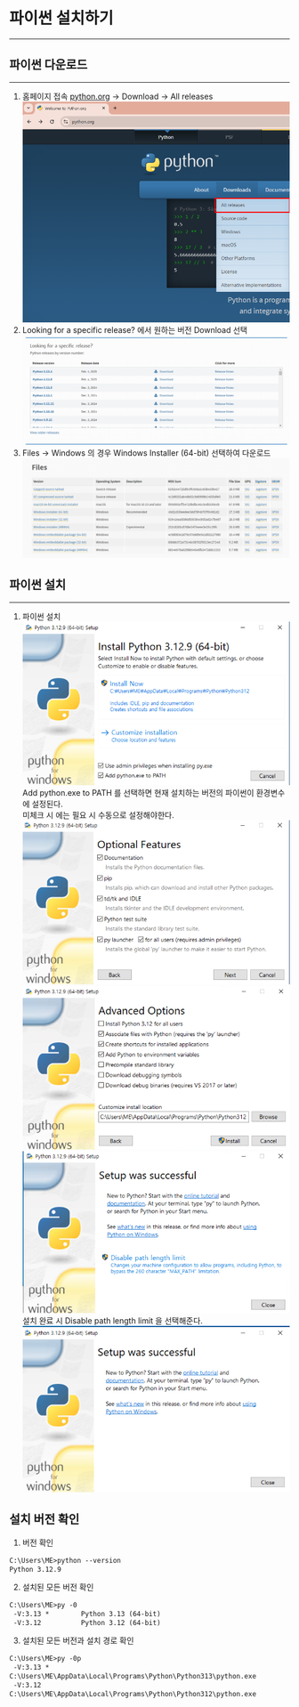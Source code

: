 # 파이썬 설치하기  
***
## 파이썬 다운로드  
***
1. 홈페이지 접속 [python.org](https://python.org) -> Download -> All releases  
![](Installation_python_001.png)
2. Looking for a specific release? 에서 원하는 버전 Download 선택  
![](Installation_python_002.png)
3. Files -> Windows 의 경우 Windows Installer (64-bit) 선택하여 다운로드  
![](Installation_python_003.png)

## 파이썬 설치  
***
1. 파이썬 설치  
![](Installation_python_004.png)  
Add python.exe to PATH 를 선택하면 현재 설치하는 버전의 파이썬이 환경변수에 설정된다.  
미체크 시 에는 필요 시 수동으로 설정해야한다.  
![](Installation_python_005.png)  
![](Installation_python_006.png)  
![](Installation_python_007.png)  
설치 완료 시 Disable path length limit 을 선택해준다.  
![](Installation_python_008.png)  

## 설치 버전 확인  
1. 버전 확인  
```commandline
C:\Users\ME>python --version
Python 3.12.9
```
2. 설치된 모든 버전 확인  
```commandline
C:\Users\ME>py -0
 -V:3.13 *        Python 3.13 (64-bit)
 -V:3.12          Python 3.12 (64-bit)
```
3. 설치된 모든 버전과 설치 경로 확인  
```commandline
C:\Users\ME>py -0p
 -V:3.13 *        C:\Users\ME\AppData\Local\Programs\Python\Python313\python.exe
 -V:3.12          C:\Users\ME\AppData\Local\Programs\Python\Python312\python.exe
```